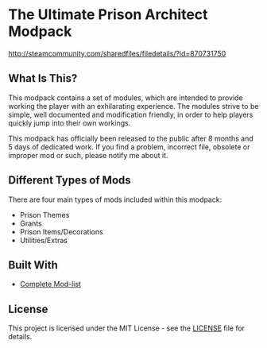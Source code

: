 # The Ultimate Prison Architect Modpack
http://steamcommunity.com/sharedfiles/filedetails/?id=870731750

## What Is This?
This modpack contains a set of modules, which are intended to provide working the player with an exhilarating experience. The modules strive to be simple, well documented and modification friendly, in order to help players quickly jump into their own workings. 

This modpack has officially been released to the public after 8 months and 5 days of dedicated work. If you find a problem, incorrect file, obsolete or improper mod or such, please notify me about it.

## Different Types of Mods
There are four main types of mods included within this modpack:
- Prison Themes
- Grants 
- Prison Items/Decorations
- Utilities/Extras

## Built With
- [Complete Mod-list](http://steamcommunity.com/sharedfiles/filedetails/?id=870731750)
                      
## License

This project is licensed under the MIT License - see the [LICENSE](https://github.com/GamingWubba93/The-Moon-Adventure-Pack/blob/master/LICENSE) file for details.
